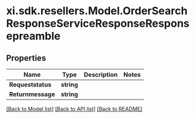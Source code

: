 # xi.sdk.resellers.Model.OrderSearchResponseServiceResponseResponsepreamble

## Properties

Name | Type | Description | Notes
------------ | ------------- | ------------- | -------------
**Requeststatus** | **string** |  | 
**Returnmessage** | **string** |  | 

[[Back to Model list]](../README.md#documentation-for-models) [[Back to API list]](../README.md#documentation-for-api-endpoints) [[Back to README]](../README.md)


